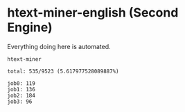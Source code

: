 # htext-miner-english (Second Engine)

Everything doing here is automated.

```
htext-miner

total: 535/9523 (5.617977528089887%)

job0: 119
job1: 136
job2: 184
job3: 96
```